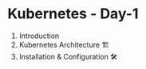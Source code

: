 # Kubernetes - Day-1

1. Introduction  
2. Kubernetes Architecture 🏗️  
3. Installation & Configuration 🛠️  